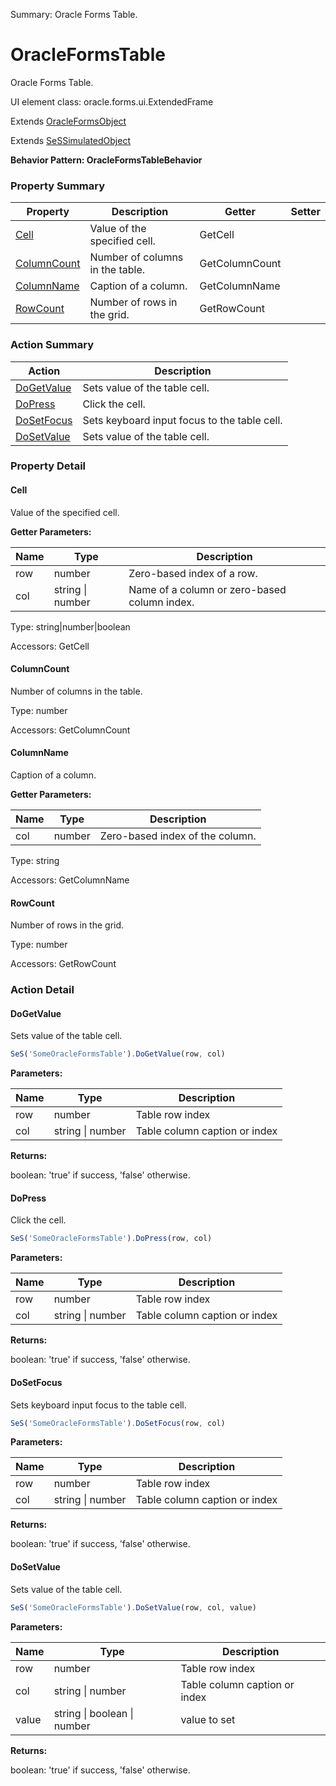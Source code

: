 Summary: Oracle Forms Table.

# OracleFormsTable

Oracle Forms Table.
 
UI element class: oracle.forms.ui.ExtendedFrame

Extends [OracleFormsObject](OracleFormsObject.md)

Extends [SeSSimulatedObject](SeSSimulatedObject.md)





**Behavior Pattern: OracleFormsTableBehavior**


<!-- ============================== property summary ========================== -->

  

### Property Summary

| **Property** | **Description** | **Getter** | **Setter** |
| ------------ | --------------- | ---------- | ---------- |
| [Cell](#cell) | Value of the specified cell. | GetCell |  |
| [ColumnCount](#columncount) | Number of columns in the table. | GetColumnCount |  |
| [ColumnName](#columnname) | Caption of a column. | GetColumnName |  |
| [RowCount](#rowcount) | Number of rows in the grid. | GetRowCount |  |



  
<!-- ============================== action summary ========================== -->



### Action Summary

|  **Action** | **Description** | 
| ----------- | --------------- |
|  [DoGetValue](#dogetvalue) | Sets value of the table cell. |
|  [DoPress](#dopress) | Click the cell. |
|  [DoSetFocus](#dosetfocus) | Sets keyboard input focus to the table cell. |
|  [DoSetValue](#dosetvalue) | Sets value of the table cell. |




<!-- ============================== property detail ========================== -->
  
### Property Detail
    
<a name="Cell"></a>
#### Cell


Value of the specified cell.

      
**Getter Parameters:**

| **Name** | **Type** | **Description** |
| -------- | -------- | --------------- |  
| row | number | Zero-based index of a row. |
| col | string \| number | Name of a column or zero-based column index. |


  
      
Type: string|number|boolean
      
      
Accessors: GetCell
      
    
<a name="ColumnCount"></a>
#### ColumnCount


Number of columns in the table.

      
  
      
Type: number
      
      
Accessors: GetColumnCount
      
    
<a name="ColumnName"></a>
#### ColumnName


Caption of a column.

      
**Getter Parameters:**

| **Name** | **Type** | **Description** |
| -------- | -------- | --------------- |  
| col | number | Zero-based index of the column. |


  
      
Type: string
      
      
Accessors: GetColumnName
      
    
<a name="RowCount"></a>
#### RowCount


Number of rows in the grid.

      
  
      
Type: number
      
      
Accessors: GetRowCount
      
    
  
  
<!-- ============================== action detail ========================== -->
  
### Action Detail
    
<a name="DoGetValue"></a>    
#### DoGetValue

Sets value of the table cell.

```javascript
SeS('SomeOracleFormsTable').DoGetValue(row, col)
```


**Parameters:**

|  **Name** | **Type** | **Description** |
| ---------- | -------- | --------------- |
| row | number |  Table row index |
| col | string \| number |  Table column caption or index |




**Returns:**

boolean: 'true' if success, 'false' otherwise.



<a name="see.also.oracleformstable.dogetvalue"></a>

<a name="DoPress"></a>    
#### DoPress

Click the cell.

```javascript
SeS('SomeOracleFormsTable').DoPress(row, col)
```


**Parameters:**

|  **Name** | **Type** | **Description** |
| ---------- | -------- | --------------- |
| row | number |  Table row index |
| col | string \| number |  Table column caption or index |




**Returns:**

boolean: 'true' if success, 'false' otherwise.



<a name="see.also.oracleformstable.dopress"></a>

<a name="DoSetFocus"></a>    
#### DoSetFocus

Sets keyboard input focus to the table cell.

```javascript
SeS('SomeOracleFormsTable').DoSetFocus(row, col)
```


**Parameters:**

|  **Name** | **Type** | **Description** |
| ---------- | -------- | --------------- |
| row | number |  Table row index |
| col | string \| number |  Table column caption or index |




**Returns:**

boolean: 'true' if success, 'false' otherwise.



<a name="see.also.oracleformstable.dosetfocus"></a>

<a name="DoSetValue"></a>    
#### DoSetValue

Sets value of the table cell.

```javascript
SeS('SomeOracleFormsTable').DoSetValue(row, col, value)
```


**Parameters:**

|  **Name** | **Type** | **Description** |
| ---------- | -------- | --------------- |
| row | number |  Table row index |
| col | string \| number |  Table column caption or index |
| value | string \| boolean \| number |  value to set |




**Returns:**

boolean: 'true' if success, 'false' otherwise.



<a name="see.also.oracleformstable.dosetvalue"></a>

  

